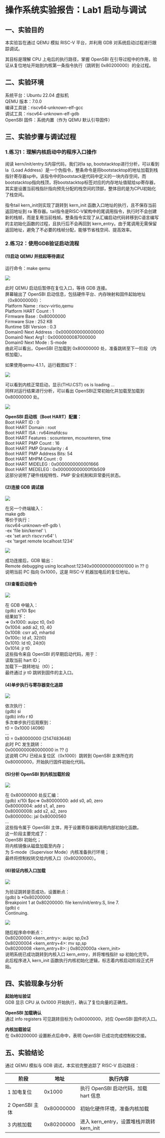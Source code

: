 # 操作系统实验报告：Lab1 启动与调试

## 一、实验目的

本实验旨在通过 QEMU 模拟 RISC-V 平台，并利用 GDB 对系统启动过程进行跟踪调试。

其目标是理解 CPU 上电后的执行路径，掌握 OpenSBI 在引导过程中的作用，验证从复位地址开始到内核第一条指令执行（跳转到 0x80200000）的全过程。

## 二、实验环境

系统平台：Ubuntu 22.04 虚拟机  
QEMU 版本：7.0.0  
编译工具链：riscv64-unknown-elf-gcc  
调试工具：riscv64-unknown-elf-gdb  
OpenSBI 固件：系统内置（作为 QEMU 默认引导固件）  

## 三、实验步骤与调试过程

### 1.练习1：理解内核启动中的程序入口操作

阅读 kern/init/entry.S内容代码，我们对la sp, bootstacktop进行分析，可以看到la（Load Address）是一个伪指令，整条命令是将bootstacktop的地址加载到栈指针寄存器sp中。该指令中的bootstack是代码中定义的一块内存空间，而bootstacktop指向栈顶，将bootstacktop标签对应的内存地址值赋给sp寄存器，其实是设置当前栈指针指向预先分配的栈空间的顶部，整体目的是为CPU初始化了栈空间。

指令tail kern_init则实现了跳转到 kern_init 函数入口地址的执行，且不保存当前返回地址到 ra 寄存器。tail指令是RISC-V架构中的尾调用指令，执行时不会创建新的栈帧，而是复用当前栈帧。整条指令实现了从汇编启动代码转移到C语言编写的主初始化函数的过程，且执行后不会再回到 kern_entry。由于尾调用无需保留返回地址，避免了不必要的栈帧分配，能够节省栈空间、提高效率。

### 2.练习2：使用GDB验证启动流程

#### (1)启动 QEMU 并挂起等待调试

运行命令：make qemu

![](./images/图片1.png)

此时 QEMU 启动后暂停在复位入口，等待 GDB 连接。  
屏幕输出了 OpenSBI 启动信息，包括硬件平台、内存映射和固件起始地址（0x80000000）：  
Platform Name                  : riscv-virtio,qemu  
Platform HART Count       : 1  
Firmware Base                   : 0x80000000  
Firmware Size           	 : 252 KB  
Runtime SBI Version         : 0.3  
Domain0 Next Address    : 0x0000000000000000  
Domain0 Next Arg1          : 0x0000000087000000  
Domain0 Next Mode        : S-mode  
由此可以看出，OpenSBI 已加载到 0x80000000 处，准备跳转至下一阶段（内核加载）。  

如果使用qemu-4.1.1，运行截图如下：

![](./images/图片2.png)

可以看到内核正常启动，显示(THU.CST) os is loading ...  
同样对运行结果进行分析，可以看出 OpenSBI正常初始化并加载至加载到 0x80000000 处。

![](./images/图片3.png)

**OpenSBI 启动核（Boot HART）配置：**  
Boot HART ID                    : 0  
Boot HART Domain          : root  
Boot HART ISA                  : rv64imafdcsu  
Boot HART Features        : scounteren, mcounteren, time  
Boot HART PMP Count    : 16  
Boot HART PMP Granularity : 4  
Boot HART PMP Address Bits: 54  
Boot HART MHPM Count : 0  
Boot HART MIDELEG         : 0x0000000000001666  
Boot HART MEDELEG        : 0x000000000000f0b509  
这部分说明了硬件线程特性、PMP 安全机制和异常委托状态。

#### (2)连接 GDB 调试器

![](./images/图片4.png)

在另一个终端输入：  
make gdb  
等价于执行：  
riscv64-unknown-elf-gdb \  
    -ex 'file bin/kernel' \  
    -ex 'set arch riscv:rv64' \  
-ex 'target remote localhost:1234' 

![](./images/图片5.png)

成功连接后，GDB 输出：  
Remote debugging using localhost:12340x0000000000001000 in ?? ()  
说明当前 PC 指向 0x1000，这是 RISC-V 机器加电后的复位地址。

#### (3)查看启动指令

![](./images/图片6.png)

在 GDB 中输入：  
(gdb) x/10i $pc  
结果如下：  
=> 0x1000:  auipc  t0, 0x0  
   0x1004:  addi   a2, t0, 40  
   0x1008:  csrr   a0, mhartid  
   0x100c:  ld     a1, 32(t0)  
   0x1010:  ld     t0, 24(t0)  
   0x1014:  jr     t0  
这些指令来自 OpenSBI 的早期启动代码，用于：  
读取当前 hart ID；  
加载下一跳转地址（t0）；  
最终通过 jr t0 跳转到固件的主入口。  

#### (4)单步执行与寄存器变化追踪

![](./images/图片7.png)

依次执行：  
(gdb) si  
(gdb) info r t0  
多次单步执行后观察到：  
t0 = 0x1000  (4096)  
...  
t0 = 0x80000000  (2147483648)  
此时 PC 发生跳转：  
0x0000000080000000 in ?? ()  
这说明 CPU 已经从复位区（0x1000）跳转到 OpenSBI 主体所在的 0x80000000，开始执行固件初始化代码。

#### (5)分析 OpenSBI 到内核加载阶段

![](./images/图片8.png)

在 0x80000000 处反汇编：  
(gdb) x/10i $pc=> 0x80000000:  add s0, a0, zero  
   0x80000004:  add s1, a1, zero  
   0x80000008:  add s2, a2, zero  
   0x8000000c:  jal 0x80000560  
   ...   
这些指令属于 OpenSBI 主体，用于设置寄存器和调用内部初始化函数。  
这一阶段主要完成了：  
OpenSBI 初始化；  
将内核镜像从磁盘加载至内存；  
为 S-mode（Supervisor Mode）内核准备执行环境；  
最终将控制权转交给内核入口（0x80200000）。

#### (6)验证内核入口加载

![](./images/图片9.png)

为验证跳转是否成功，设置断点：  
(gdb) b *0x80200000  
Breakpoint 1 at 0x80200000: file kern/init/entry.S, line 7.  
(gdb) c  
Continuing.

![](./images/图片10.png)

随后程序命中断点：  
0x80200000 <kern_entry>: auipc sp,0x3  
0x80200004 <kern_entry+4>: mv sp,sp  
0x80200008 <kern_entry+8>: j 0x8020000a <kern_init>  
说明系统已成功跳转到内核入口 kern_entry，并将堆栈指针 sp 初始化完毕。  
此后程序进入 kern_init 函数执行内核初始化逻辑，标志着内核启动阶段正式开始。

## 四、实验现象与分析

**起始地址验证**  
GDB 显示 CPU 从 0x1000 开始执行，确认了复位向量的正确性。

**OpenSBI 加载确认**  
通过 info registers 可见跳转目标为 0x80000000，对应 OpenSBI 固件的入口。

**内核加载验证**  
在 0x80200000 设置断点后命中，表明 OpenSBI 已成功完成控制权交接。

## 五、实验结论

通过 QEMU 模拟与 GDB 调试，本实验完整追踪了 RISC-V 启动路径：

| 阶段            | 地址       | 执行内容                                  |
| --------------- | ---------- | ----------------------------------------- |
| 1  加电复位     | 0x1000     | 执行 OpenSBI 启动代码，加载 hart 信息     |
| 2  OpenSBI 主体 | 0x80000000 | 初始化硬件环境，准备内核加载              |
| 3  内核加载     | 0x80200000 | 进入 kern_entry，设置堆栈并跳转 kern_init |


